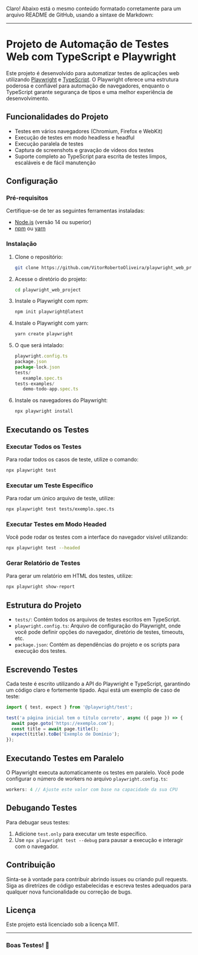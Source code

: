Claro! Abaixo está o mesmo conteúdo formatado corretamente para um arquivo README de GitHub, usando a sintaxe de Markdown:

---

# Projeto de Automação de Testes Web com TypeScript e Playwright

Este projeto é desenvolvido para automatizar testes de aplicações web utilizando [Playwright](https://playwright.dev/) e [TypeScript](https://www.typescriptlang.org/). O Playwright oferece uma estrutura poderosa e confiável para automação de navegadores, enquanto o TypeScript garante segurança de tipos e uma melhor experiência de desenvolvimento.

## Funcionalidades do Projeto

- Testes em vários navegadores (Chromium, Firefox e WebKit)
- Execução de testes em modo headless e headful
- Execução paralela de testes
- Captura de screenshots e gravação de vídeos dos testes
- Suporte completo ao TypeScript para escrita de testes limpos, escaláveis e de fácil manutenção

## Configuração

### Pré-requisitos

Certifique-se de ter as seguintes ferramentas instaladas:

- [Node.js](https://nodejs.org/) (versão 14 ou superior)
- [npm](https://www.npmjs.com/) ou [yarn](https://yarnpkg.com/)

### Instalação

1. Clone o repositório:

   ```bash
   git clone https://github.com/VitorRobertoOliveira/playwright_web_project.git
   ```

2. Acesse o diretório do projeto:

   ```bash
   cd playwright_web_project
   ```

3. Instale o Playwright com npm:

   ```bash
   npm init playwright@latest
   ```

4. Instale o Playwright com yarn:

   ```bash
   yarn create playwright
   ```

5. O que será intalado:

   ```typescript
   playwright.config.ts
   package.json
   package-lock.json
   tests/
      example.spec.ts
   tests-examples/
      demo-todo-app.spec.ts
   ```

6. Instale os navegadores do Playwright:

   ```bash
   npx playwright install
   ```

## Executando os Testes

### Executar Todos os Testes

Para rodar todos os casos de teste, utilize o comando:

```bash
npx playwright test
```

### Executar um Teste Específico

Para rodar um único arquivo de teste, utilize:

```bash
npx playwright test tests/exemplo.spec.ts
```

### Executar Testes em Modo Headed

Você pode rodar os testes com a interface do navegador visível utilizando:

```bash
npx playwright test --headed
```

### Gerar Relatório de Testes

Para gerar um relatório em HTML dos testes, utilize:

```bash
npx playwright show-report
```

## Estrutura do Projeto

- `tests/`: Contém todos os arquivos de testes escritos em TypeScript.
- `playwright.config.ts`: Arquivo de configuração do Playwright, onde você pode definir opções do navegador, diretório de testes, timeouts, etc.
- `package.json`: Contém as dependências do projeto e os scripts para execução dos testes.

## Escrevendo Testes

Cada teste é escrito utilizando a API do Playwright e TypeScript, garantindo um código claro e fortemente tipado. Aqui está um exemplo de caso de teste:

```typescript
import { test, expect } from '@playwright/test';

test('a página inicial tem o título correto', async ({ page }) => {
  await page.goto('https://exemplo.com');
  const title = await page.title();
  expect(title).toBe('Exemplo de Domínio');
});
```

## Executando Testes em Paralelo

O Playwright executa automaticamente os testes em paralelo. Você pode configurar o número de workers no arquivo `playwright.config.ts`:

```typescript
workers: 4 // Ajuste este valor com base na capacidade da sua CPU
```

## Debugando Testes

Para debugar seus testes:

1. Adicione `test.only` para executar um teste específico.
2. Use `npx playwright test --debug` para pausar a execução e interagir com o navegador.

## Contribuição

Sinta-se à vontade para contribuir abrindo issues ou criando pull requests. Siga as diretrizes de código estabelecidas e escreva testes adequados para qualquer nova funcionalidade ou correção de bugs.

## Licença

Este projeto está licenciado sob a licença MIT.

---

### Boas Testes! 🎉
